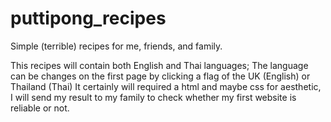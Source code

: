 # puttipong_recipes
Simple (terrible) recipes for me, friends, and family.

This recipes will contain both English and Thai languages; 
The language can be changes on the first page by clicking a flag of the UK (English) or Thailand (Thai)
It certainly will required a html and maybe css for aesthetic, I will send my result to my family to check whether my first website is reliable or not.
